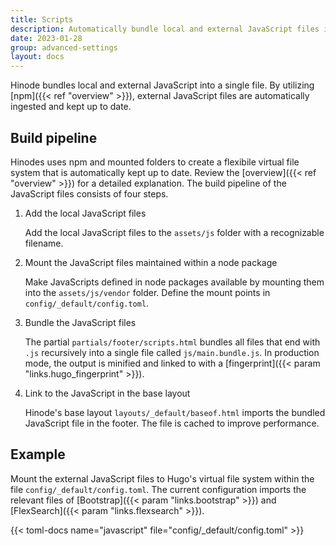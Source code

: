 ```yaml
---
title: Scripts
description: Automatically bundle local and external JavaScript files into a single file.
date: 2023-01-28
group: advanced-settings
layout: docs
---
```


Hinode bundles local and external JavaScript into a single file. By utilizing [npm]({{< ref "overview" >}}), external JavaScript files are automatically ingested and kept up to date.

## Build pipeline

Hinodes uses npm and mounted folders to create a flexibile virtual file system that is automatically kept up to date. Review the [overview]({{< ref "overview" >}}) for a detailed explanation. The build pipeline of the JavaScript files consists of four steps.

1. Add the local JavaScript files

   Add the local JavaScript files to the `assets/js` folder with a recognizable filename.

2. Mount the JavaScript files maintained within a node package

   Make JavaScripts defined in node packages available by mounting them into the `assets/js/vendor` folder. Define the mount points in `config/_default/config.toml`.

3. Bundle the JavaScript files

   The partial `partials/footer/scripts.html` bundles all files that end with `.js` recursively into a single file called `js/main.bundle.js`. In production mode, the output is minified and linked to with a [fingerprint]({{< param "links.hugo_fingerprint" >}}).

4. Link to the JavaScript in the base layout

   Hinode's base layout `layouts/_default/baseof.html` imports the bundled JavaScript file in the footer. The file is cached to improve performance.

## Example

Mount the external JavaScript files to Hugo's virtual file system within the file `config/_default/config.toml`. The current configuration imports the relevant files of [Bootstrap]({{< param "links.bootstrap" >}}) and [FlexSearch]({{< param "links.flexsearch" >}}).

{{< toml-docs name="javascript" file="config/_default/config.toml" >}}
